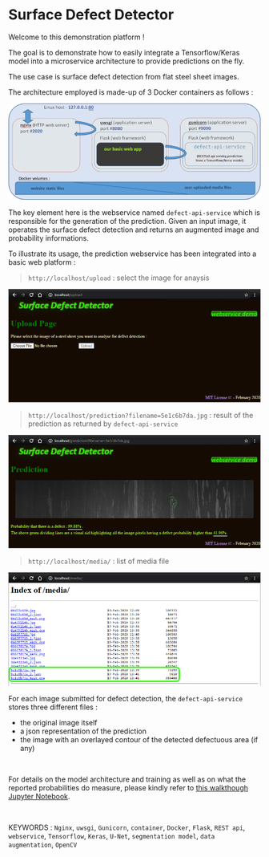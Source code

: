 # Surface Defect Detector

Welcome to this demonstration platform  ! 

The goal is to demonstrate how to easily integrate a Tensorflow/Keras model into a microservice architecture to provide predictions on the fly.

The use case is surface defect detection from flat steel sheet images.

The architecture employed is made-up of 3 Docker containers as follows : 

![](flask_app/app/static/images/docker_network.png)

The key element here is the webservice named ```defect-api-service```
which is responsible for the generation of the prediction.
Given an input image, it operates the surface defect detection
and returns an augmented image and probability informations.

To illustrate its usage, the prediction webservice has been integrated into
a basic web platform :

>```http://localhost/upload``` :
select the image for anaysis<br />
<img alt="upload page" src="images/upload.png" width="650px" />

<br />

>```http://localhost/prediction?filename=5e1c6b7da.jpg``` :
result of the prediction as returned by ```defect-api-service```<br />
<img alt="prediction page" src="images/prediction.png" width="650px" />

<br />

>```http://localhost/media/``` :
list of media file<br />
<img alt="media page" src="images/media.png" width="650px" />

For each image submitted for defect detection,
the ```defect-api-service``` stores three different files :
- the original image itself
- a json representation of the prediction
- the image with an overlayed contour
of the detected defectuous area (if any)

<br />

For details on the model architecture and training
as well as on what the reported probabilities do measure,
please kindly refer to <a alt="jupyter notebook" href="https://htmlpreview.github.io/?https://github.com/aurelienmorgan/defect_detection_webservice/blob/master/notebook/model.html?uncache=654645">this walkthough Jupyter Notebook</a>.

<br />




KEYWORDS :
	```Nginx```, ```uwsgi```, ```Gunicorn```,
	```container```, ```Docker```,
	```Flask```, ```REST api```, ```webservice```,
	```Tensorflow```, ```Keras```, ```U-Net```,
	```segmentation model```, ```data augmentation```,
	```OpenCV```
